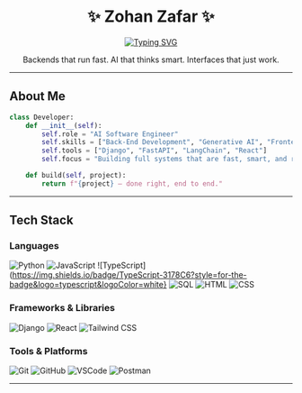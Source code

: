 
<div align="center">

# ✨ Zohan Zafar ✨

[![Typing SVG](https://readme-typing-svg.herokuapp.com?font=Fira+Code&duration=3000&pause=1000&center=true&vCenter=true&width=435&lines=AI+Software+Engineer;Backend+Developer+%7C+Django+%7C+FastAPI;Generative+AI+%7C+LLMs+%7C+RAG+Expert)](https://git.io/typing-svg)

<p>Backends that run fast. AI that thinks smart. Interfaces that just work.</p>

</div>

---

## About Me

```python
class Developer:
    def __init__(self):
        self.role = "AI Software Engineer"
        self.skills = ["Back-End Development", "Generative AI", "Frontend Interfaces"]
        self.tools = ["Django", "FastAPI", "LangChain", "React"]
        self.focus = "Building full systems that are fast, smart, and reliable."

    def build(self, project):
        return f"{project} — done right, end to end."
````

---

## Tech Stack

### Languages

![Python](https://img.shields.io/badge/Python-3776AB?style=for-the-badge\&logo=python\&logoColor=white)
![JavaScript](https://img.shields.io/badge/JavaScript-F7DF1E?style=for-the-badge\&logo=javascript\&logoColor=black)
![TypeScript](https://img.shields.io/badge/TypeScript-3178C6?style=for-the-badge&logo=typescript&logoColor=white}
![SQL](https://img.shields.io/badge/SQL-003B57?style=for-the-badge\&logo=sqlite\&logoColor=white)
![HTML](https://img.shields.io/badge/HTML-E34F26?style=for-the-badge\&logo=html5\&logoColor=white)
![CSS](https://img.shields.io/badge/CSS-1572B6?style=for-the-badge\&logo=css3\&logoColor=white)

### Frameworks & Libraries

![Django](https://img.shields.io/badge/Django-092E20?style=for-the-badge\&logo=django\&logoColor=white)
![React](https://img.shields.io/badge/React-20232A?style=for-the-badge\&logo=react\&logoColor=61DAFB)
![Tailwind CSS](https://img.shields.io/badge/Tailwind-38B2AC?style=for-the-badge\&logo=tailwind-css\&logoColor=white)

### Tools & Platforms

![Git](https://img.shields.io/badge/Git-F05032?style=for-the-badge\&logo=git\&logoColor=white)
![GitHub](https://img.shields.io/badge/GitHub-181717?style=for-the-badge\&logo=github\&logoColor=white)
![VSCode](https://img.shields.io/badge/VS%20Code-007ACC?style=for-the-badge\&logo=visual-studio-code\&logoColor=white)
![Postman](https://img.shields.io/badge/Postman-FF6C37?style=for-the-badge\&logo=postman\&logoColor=white)

---

